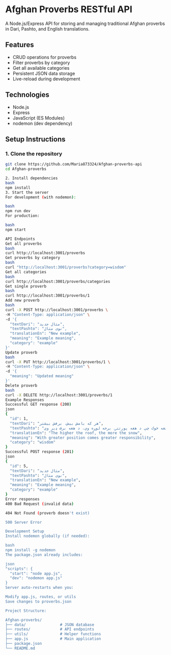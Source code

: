 # Afghan Proverbs RESTful API

A Node.js/Express API for storing and managing traditional Afghan proverbs in Dari, Pashto, and English translations.

## Features
- CRUD operations for proverbs
- Filter proverbs by category
- Get all available categories
- Persistent JSON data storage
- Live-reload during development

## Technologies
- Node.js
- Express
- JavaScript (ES Modules)
- nodemon (dev dependency)

## Setup Instructions

### 1. Clone the repository
```bash
git clone https://github.com/Maria873324/Afghan-proverbs-api
cd Afghan-proverbs

2. Install dependencies
bash
npm install
3. Start the server
For development (with nodemon):

bash
npm run dev
For production:

bash
npm start

API Endpoints
Get all proverbs
bash
curl http://localhost:3001/proverbs
Get proverbs by category
bash
curl "http://localhost:3001/proverbs?category=wisdom"
Get all categories
bash
curl http://localhost:3001/proverbs/categories
Get single proverb
bash
curl http://localhost:3001/proverbs/1
Add new proverb
bash
curl -X POST http://localhost:3001/proverbs \
-H "Content-Type: application/json" \
-d '{
  "textDari": "مثال جدید",
  "textPashto": "نوی مثال",
  "translationEn": "New example",
  "meaning": "Example meaning",
  "category": "example"
}'
Update proverb
bash
curl -X PUT http://localhost:3001/proverbs/1 \
-H "Content-Type: application/json" \
-d '{
  "meaning": "Updated meaning"
}'
Delete proverb
bash
curl -X DELETE http://localhost:3001/proverbs/1
Example Responses
Successful GET response (200)
json
{
  "id": 1,
  "textDari": "هر که بامش بیش، برفش بیشتر",
  "textPashto": "هغه څوک چې د هغه پورتنۍ برخه لوړه وي، د هغه برف ډیر وي",
  "translationEn": "The higher the roof, the more the snow",
  "meaning": "With greater position comes greater responsibility",
  "category": "wisdom"
}
Successful POST response (201)
json
{
  "id": 5,
  "textDari": "مثال جدید",
  "textPashto": "نوی مثال",
  "translationEn": "New example",
  "meaning": "Example meaning",
  "category": "example"
}
Error responses
400 Bad Request (invalid data)

404 Not Found (proverb doesn't exist)

500 Server Error

Development Setup
Install nodemon globally (if needed):

bash
npm install -g nodemon
The package.json already includes:

json
"scripts": {
  "start": "node app.js",
  "dev": "nodemon app.js"
}
Server auto-restarts when you:

Modify app.js, routes, or utils
Save changes to proverbs.json

Project Structure:

Afghan-proverbs/
├── data/               # JSON database
├── routes/             # API endpoints
├── utils/              # Helper functions
├── app.js              # Main application
├── package.json
└── README.md
